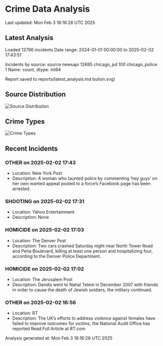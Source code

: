 # Crime Data Analysis
Last updated: Mon Feb  3 18:16:28 UTC 2025

## Latest Analysis

Loaded 12796 incidents
Date range: 2024-01-01 00:00:00 to 2025-02-02 17:43:51

Incidents by source:
source
newsapi           12695
chicago_pd          100
chicago_police        1
Name: count, dtype: int64

Report saved to reports/latest_analysis.md
bution.svg)

## Source Distribution
![Source Distribution](images/source_distribution.svg)

## Crime Types
![Crime Types](images/crime_types.svg)

## Recent Incidents

### OTHER on 2025-02-02 17:43
- Location: New York Post
- Description: A woman who taunted police by commenting ‘hey guys’ on her own wanted appeal posted to a force’s Facebook page has been arrested.


### SHOOTING on 2025-02-02 17:31
- Location: Yahoo Entertainment
- Description: None


### HOMICIDE on 2025-02-02 17:03
- Location: The Denver Post
- Description: Two cars crashed Saturday night near North Tower Road and Peña Boulevard, killing at least one person and hospitalizing four, according to the Denver Police Department.


### HOMICIDE on 2025-02-02 17:02
- Location: The Jerusalem Post
- Description: Dandis went to Nahal Telem in December 2007 with friends in order to cause the death of Jewish soldiers, the military continued.


### OTHER on 2025-02-02 16:56
- Location: RT
- Description: The UK’s efforts to address violence against females have failed to improve outcomes for victims, the National Audit Office has reported Read Full Article at RT.com

Analysis generated at: Mon Feb  3 18:16:28 UTC 2025
